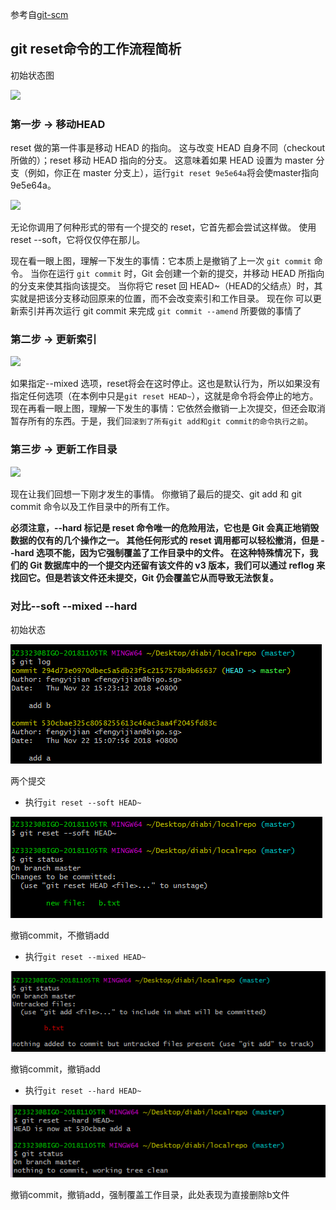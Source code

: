 参考自[git-scm](https://git-scm.com/book/zh/v2/Git-%E5%B7%A5%E5%85%B7-%E9%87%8D%E7%BD%AE%E6%8F%AD%E5%AF%86)

## git reset命令的工作流程简析

 初始状态图

![](https://git-scm.com/book/en/v2/images/reset-start.png)

### 第一步 -> 移动HEAD

reset 做的第一件事是移动 HEAD 的指向。 这与改变 HEAD 自身不同（checkout 所做的）；reset 移动 HEAD 指向的分支。 这意味着如果 HEAD 设置为 master 
分支（例如，你正在 master 分支上），运行```git reset 9e5e64a```将会使master指向9e5e64a。

![](https://git-scm.com/book/en/v2/images/reset-soft.png)

无论你调用了何种形式的带有一个提交的 reset，它首先都会尝试这样做。 使用 reset --soft，它将仅仅停在那儿。

现在看一眼上图，理解一下发生的事情：它本质上是撤销了上一次 ```git commit``` 命令。 当你在运行 ```git commit``` 时，Git 会创建一个新的提交，并移动 
HEAD 所指向的分支来使其指向该提交。 当你将它 reset 回 HEAD~（HEAD的父结点）时，其实就是把该分支移动回原来的位置，而不会改变索引和工作目录。 现在你
可以更新索引并再次运行 git commit 来完成 ```git commit --amend``` 所要做的事情了

### 第二步 -> 更新索引

![](https://git-scm.com/book/en/v2/images/reset-mixed.png)

如果指定--mixed 选项，reset将会在这时停止。这也是默认行为，所以如果没有指定任何选项（在本例中只是```git reset HEAD~```），这就是命令将会停止的地方。
现在再看一眼上图，理解一下发生的事情：它依然会撤销一上次提交，但还会取消暂存所有的东西。于是，我们```回滚到了所有git add和git commit的命令执行之前```。

### 第三步 -> 更新工作目录

![](https://git-scm.com/book/en/v2/images/reset-hard.png)

现在让我们回想一下刚才发生的事情。 你撤销了最后的提交、git add 和 git commit 命令以及工作目录中的所有工作。

**必须注意，--hard 标记是 reset 命令唯一的危险用法，它也是 Git 会真正地销毁数据的仅有的几个操作之一。 其他任何形式的 reset 调用都可以轻松撤消，但是 --hard 选项不能，因为它强制覆盖了工作目录中的文件。 在这种特殊情况下，我们的 Git 数据库中的一个提交内还留有该文件的 v3 版本，我们可以通过 reflog 来找回它。但是若该文件还未提交，Git 仍会覆盖它从而导致无法恢复。**

### 对比--soft --mixed --hard

初始状态

![](https://github.com/Diabi/LearningNotes/blob/master/screenshot/5.jpg)

两个提交

* 执行```git reset --soft HEAD~```

![](https://github.com/Diabi/LearningNotes/blob/master/screenshot/6.jpg)

撤销commit，不撤销add

* 执行```git reset --mixed HEAD~```

![](https://github.com/Diabi/LearningNotes/blob/master/screenshot/7.jpg)

撤销commit，撤销add

* 执行```git reset --hard HEAD~```

![](https://github.com/Diabi/LearningNotes/blob/master/screenshot/8.jpg)

撤销commit，撤销add，强制覆盖工作目录，此处表现为直接删除b文件
